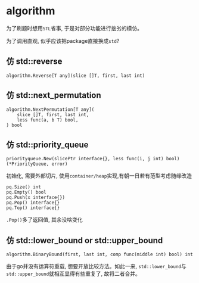 # algorithm

为了刷题时想用`STL`省事, 于是对部分功能进行拙劣的模仿。

为了调用直观, 似乎应该把package直接换成`std`?

## 仿 std::reverse

```
algorithm.Reverse[T any](slice []T, first, last int)
```

## 仿 std::next_permutation

```
algorithm.NextPermutation[T any](
	slice []T, first, last int,
	less func(a, b T) bool,
) bool
```

## 仿 std::priority_queue

```
priorityqueue.New(slicePtr interface{}, less func(i, j int) bool) (*PriorityQueue, error)
```

初始化, 需要外部切片, 使用`container/heap`实现,有朝一日若有范型考虑随缘改造

```
pq.Size() int
pq.Empty() bool
pq.Push(x interface{})
pq.Pop() interface{}
pq.Top() interface{}
```

`.Pop()`多了返回值, 其余没啥变化

## 仿 std::lower_bound or std::upper_bound

```
algorithm.BinaryBound(first, last int, comp func(middle int) bool) int
```

由于go并没有运算符重载, 想要开放比较方法。如此一来, `std::lower_bound`与`std::upper_bound`就相互显得有些重复了, 故将二者合并。
